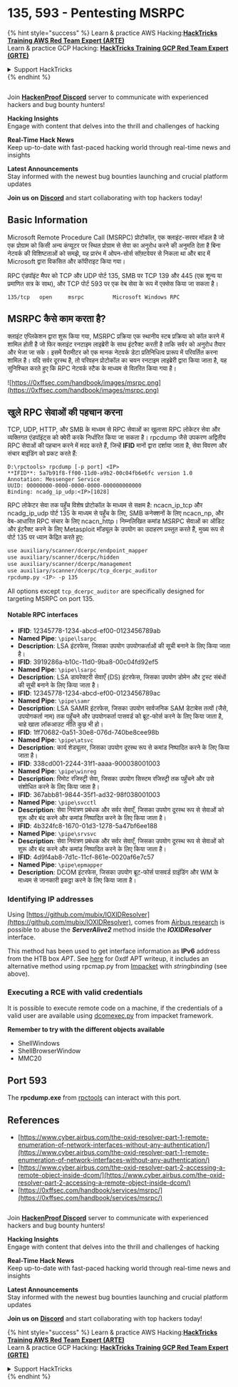 # 135, 593 - Pentesting MSRPC

{% hint style="success" %}
Learn & practice AWS Hacking:<img src="../.gitbook/assets/arte.png" alt="" data-size="line">[**HackTricks Training AWS Red Team Expert (ARTE)**](https://training.hacktricks.xyz/courses/arte)<img src="../.gitbook/assets/arte.png" alt="" data-size="line">\
Learn & practice GCP Hacking: <img src="../.gitbook/assets/grte.png" alt="" data-size="line">[**HackTricks Training GCP Red Team Expert (GRTE)**<img src="../.gitbook/assets/grte.png" alt="" data-size="line">](https://training.hacktricks.xyz/courses/grte)

<details>

<summary>Support HackTricks</summary>

* Check the [**subscription plans**](https://github.com/sponsors/carlospolop)!
* **Join the** 💬 [**Discord group**](https://discord.gg/hRep4RUj7f) or the [**telegram group**](https://t.me/peass) or **follow** us on **Twitter** 🐦 [**@hacktricks\_live**](https://twitter.com/hacktricks_live)**.**
* **Share hacking tricks by submitting PRs to the** [**HackTricks**](https://github.com/carlospolop/hacktricks) and [**HackTricks Cloud**](https://github.com/carlospolop/hacktricks-cloud) github repos.

</details>
{% endhint %}

<figure><img src="../.gitbook/assets/image (3).png" alt=""><figcaption></figcaption></figure>

Join [**HackenProof Discord**](https://discord.com/invite/N3FrSbmwdy) server to communicate with experienced hackers and bug bounty hunters!

**Hacking Insights**\
Engage with content that delves into the thrill and challenges of hacking

**Real-Time Hack News**\
Keep up-to-date with fast-paced hacking world through real-time news and insights

**Latest Announcements**\
Stay informed with the newest bug bounties launching and crucial platform updates

**Join us on** [**Discord**](https://discord.com/invite/N3FrSbmwdy) and start collaborating with top hackers today!

## Basic Information

Microsoft Remote Procedure Call (MSRPC) प्रोटोकॉल, एक क्लाइंट-सरवर मॉडल है जो एक प्रोग्राम को किसी अन्य कंप्यूटर पर स्थित प्रोग्राम से सेवा का अनुरोध करने की अनुमति देता है बिना नेटवर्क की विशिष्टताओं को समझे, यह प्रारंभ में ओपन-सोर्स सॉफ़्टवेयर से निकला था और बाद में Microsoft द्वारा विकसित और कॉपीराइट किया गया।

RPC एंडपॉइंट मैपर को TCP और UDP पोर्ट 135, SMB पर TCP 139 और 445 (एक शून्य या प्रमाणित सत्र के साथ), और TCP पोर्ट 593 पर एक वेब सेवा के रूप में एक्सेस किया जा सकता है।
```
135/tcp   open     msrpc         Microsoft Windows RPC
```
## MSRPC कैसे काम करता है?

क्लाइंट एप्लिकेशन द्वारा शुरू किया गया, MSRPC प्रक्रिया एक स्थानीय स्टब प्रक्रिया को कॉल करने में शामिल होती है जो फिर क्लाइंट रनटाइम लाइब्रेरी के साथ इंटरैक्ट करती है ताकि सर्वर को अनुरोध तैयार और भेजा जा सके। इसमें पैरामीटर को एक मानक नेटवर्क डेटा प्रतिनिधित्व प्रारूप में परिवर्तित करना शामिल है। यदि सर्वर दूरस्थ है, तो परिवहन प्रोटोकॉल का चयन रनटाइम लाइब्रेरी द्वारा किया जाता है, यह सुनिश्चित करते हुए कि RPC नेटवर्क स्टैक के माध्यम से वितरित किया गया है।

![https://0xffsec.com/handbook/images/msrpc.png](https://0xffsec.com/handbook/images/msrpc.png)

## **खुले RPC सेवाओं की पहचान करना**

TCP, UDP, HTTP, और SMB के माध्यम से RPC सेवाओं का खुलासा RPC लोकेटर सेवा और व्यक्तिगत एंडपॉइंट्स को क्वेरी करके निर्धारित किया जा सकता है। rpcdump जैसे उपकरण अद्वितीय RPC सेवाओं की पहचान करने में मदद करते हैं, जिन्हें **IFID** मानों द्वारा दर्शाया जाता है, सेवा विवरण और संचार बाइंडिंग को प्रकट करते हैं:
```
D:\rpctools> rpcdump [-p port] <IP>
**IFID**: 5a7b91f8-ff00-11d0-a9b2-00c04fb6e6fc version 1.0
Annotation: Messenger Service
UUID: 00000000-0000-0000-0000-000000000000
Binding: ncadg_ip_udp:<IP>[1028]
```
RPC लोकेटर सेवा तक पहुँच विशेष प्रोटोकॉल के माध्यम से सक्षम है: ncacn\_ip\_tcp और ncadg\_ip\_udp पोर्ट 135 के माध्यम से पहुँच के लिए, SMB कनेक्शनों के लिए ncacn\_np, और वेब-आधारित RPC संचार के लिए ncacn\_http। निम्नलिखित कमांड MSRPC सेवाओं का ऑडिट और इंटरैक्ट करने के लिए Metasploit मॉड्यूल के उपयोग का उदाहरण प्रस्तुत करते हैं, मुख्य रूप से पोर्ट 135 पर ध्यान केंद्रित करते हुए:
```bash
use auxiliary/scanner/dcerpc/endpoint_mapper
use auxiliary/scanner/dcerpc/hidden
use auxiliary/scanner/dcerpc/management
use auxiliary/scanner/dcerpc/tcp_dcerpc_auditor
rpcdump.py <IP> -p 135
```
All options except `tcp_dcerpc_auditor` are specifically designed for targeting MSRPC on port 135.

#### Notable RPC interfaces

* **IFID**: 12345778-1234-abcd-ef00-0123456789ab
* **Named Pipe**: `\pipe\lsarpc`
* **Description**: LSA इंटरफेस, जिसका उपयोग उपयोगकर्ताओं की सूची बनाने के लिए किया जाता है।
* **IFID**: 3919286a-b10c-11d0-9ba8-00c04fd92ef5
* **Named Pipe**: `\pipe\lsarpc`
* **Description**: LSA डायरेक्टरी सेवाएँ (DS) इंटरफेस, जिसका उपयोग डोमेन और ट्रस्ट संबंधों की सूची बनाने के लिए किया जाता है।
* **IFID**: 12345778-1234-abcd-ef00-0123456789ac
* **Named Pipe**: `\pipe\samr`
* **Description**: LSA SAMR इंटरफेस, जिसका उपयोग सार्वजनिक SAM डेटाबेस तत्वों (जैसे, उपयोगकर्ता नाम) तक पहुँचने और उपयोगकर्ता पासवर्ड को ब्रूट-फोर्स करने के लिए किया जाता है, चाहे खाता लॉकआउट नीति कुछ भी हो।
* **IFID**: 1ff70682-0a51-30e8-076d-740be8cee98b
* **Named Pipe**: `\pipe\atsvc`
* **Description**: कार्य शेड्यूलर, जिसका उपयोग दूरस्थ रूप से कमांड निष्पादित करने के लिए किया जाता है।
* **IFID**: 338cd001-2244-31f1-aaaa-900038001003
* **Named Pipe**: `\pipe\winreg`
* **Description**: रिमोट रजिस्ट्री सेवा, जिसका उपयोग सिस्टम रजिस्ट्री तक पहुँचने और उसे संशोधित करने के लिए किया जाता है।
* **IFID**: 367abb81-9844-35f1-ad32-98f038001003
* **Named Pipe**: `\pipe\svcctl`
* **Description**: सेवा नियंत्रण प्रबंधक और सर्वर सेवाएँ, जिसका उपयोग दूरस्थ रूप से सेवाओं को शुरू और बंद करने और कमांड निष्पादित करने के लिए किया जाता है।
* **IFID**: 4b324fc8-1670-01d3-1278-5a47bf6ee188
* **Named Pipe**: `\pipe\srvsvc`
* **Description**: सेवा नियंत्रण प्रबंधक और सर्वर सेवाएँ, जिसका उपयोग दूरस्थ रूप से सेवाओं को शुरू और बंद करने और कमांड निष्पादित करने के लिए किया जाता है।
* **IFID**: 4d9f4ab8-7d1c-11cf-861e-0020af6e7c57
* **Named Pipe**: `\pipe\epmapper`
* **Description**: DCOM इंटरफेस, जिसका उपयोग ब्रूट-फोर्स पासवर्ड ग्राइंडिंग और WM के माध्यम से जानकारी इकट्ठा करने के लिए किया जाता है।

### Identifying IP addresses

Using [https://github.com/mubix/IOXIDResolver](https://github.com/mubix/IOXIDResolver), comes from [Airbus research](https://www.cyber.airbus.com/the-oxid-resolver-part-1-remote-enumeration-of-network-interfaces-without-any-authentication/) is possible to abuse the _**ServerAlive2**_ method inside the _**IOXIDResolver**_ interface.

This method has been used to get interface information as **IPv6** address from the HTB box _APT_. See [here](https://0xdf.gitlab.io/2021/04/10/htb-apt.html) for 0xdf APT writeup, it includes an alternative method using rpcmap.py from [Impacket](https://github.com/SecureAuthCorp/impacket/) with _stringbinding_ (see above).

### Executing a RCE with valid credentials

It is possible to execute remote code on a machine, if the credentials of a valid user are available using [dcomexec.py](https://github.com/fortra/impacket/blob/master/examples/dcomexec.py) from impacket framework.

**Remember to try with the different objects available**

* ShellWindows
* ShellBrowserWindow
* MMC20

## Port 593

The **rpcdump.exe** from [rpctools](https://resources.oreilly.com/examples/9780596510305/tree/master/tools/rpctools) can interact with this port.

## References

* [https://www.cyber.airbus.com/the-oxid-resolver-part-1-remote-enumeration-of-network-interfaces-without-any-authentication/](https://www.cyber.airbus.com/the-oxid-resolver-part-1-remote-enumeration-of-network-interfaces-without-any-authentication/)
* [https://www.cyber.airbus.com/the-oxid-resolver-part-2-accessing-a-remote-object-inside-dcom/](https://www.cyber.airbus.com/the-oxid-resolver-part-2-accessing-a-remote-object-inside-dcom/)
* [https://0xffsec.com/handbook/services/msrpc/](https://0xffsec.com/handbook/services/msrpc/)

<figure><img src="../.gitbook/assets/image (3).png" alt=""><figcaption></figcaption></figure>

Join [**HackenProof Discord**](https://discord.com/invite/N3FrSbmwdy) server to communicate with experienced hackers and bug bounty hunters!

**Hacking Insights**\
Engage with content that delves into the thrill and challenges of hacking

**Real-Time Hack News**\
Keep up-to-date with fast-paced hacking world through real-time news and insights

**Latest Announcements**\
Stay informed with the newest bug bounties launching and crucial platform updates

**Join us on** [**Discord**](https://discord.com/invite/N3FrSbmwdy) and start collaborating with top hackers today!

{% hint style="success" %}
Learn & practice AWS Hacking:<img src="../.gitbook/assets/arte.png" alt="" data-size="line">[**HackTricks Training AWS Red Team Expert (ARTE)**](https://training.hacktricks.xyz/courses/arte)<img src="../.gitbook/assets/arte.png" alt="" data-size="line">\
Learn & practice GCP Hacking: <img src="../.gitbook/assets/grte.png" alt="" data-size="line">[**HackTricks Training GCP Red Team Expert (GRTE)**<img src="../.gitbook/assets/grte.png" alt="" data-size="line">](https://training.hacktricks.xyz/courses/grte)

<details>

<summary>Support HackTricks</summary>

* Check the [**subscription plans**](https://github.com/sponsors/carlospolop)!
* **Join the** 💬 [**Discord group**](https://discord.gg/hRep4RUj7f) or the [**telegram group**](https://t.me/peass) or **follow** us on **Twitter** 🐦 [**@hacktricks\_live**](https://twitter.com/hacktricks_live)**.**
* **Share hacking tricks by submitting PRs to the** [**HackTricks**](https://github.com/carlospolop/hacktricks) and [**HackTricks Cloud**](https://github.com/carlospolop/hacktricks-cloud) github repos.

</details>
{% endhint %}
